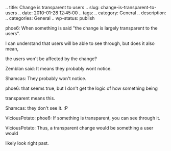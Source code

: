 .. title: Change is transparent to users
.. slug: change-is-transparent-to-users
.. date: 2010-01-28 12:45:00
.. tags: 
.. category: General
.. description: 
.. categories: General
.. wp-status: publish

<html><body><p>phoe6: When something is said "the change is largely transparent to the users".

I can understand that users will be able to see through, but does it also mean,

the users won't be affected by the change? 



Zemblan said: It means they probably wont notice.



Shamcas: They probably won't notice.



phoe6: that seems true, but I don't get the logic of how something being

transparent means this.



Shamcas: they don't see it. :P



ViciousPotato: phoe6: If something is transparent, you can see through it.

ViciousPotato: Thus, a transparent change would be something a user would

likely look right past.</p></body></html>